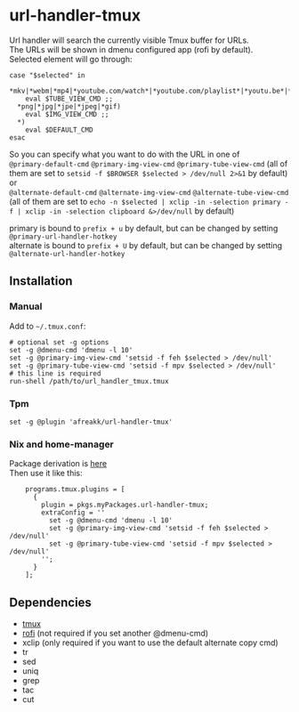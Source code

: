 # url-handler-tmux

Url handler will search the currently visible Tmux buffer for URLs.  
The URLs will be shown in dmenu configured app (rofi by default).  
Selected element will go through:

```
case "$selected" in
  *mkv|*webm|*mp4|*youtube.com/watch*|*youtube.com/playlist*|*youtu.be*|*hooktube.com*|*bitchute.com*|*videos.lukesmith.xyz*)
    eval $TUBE_VIEW_CMD ;;
  *png|*jpg|*jpe|*jpeg|*gif)
    eval $IMG_VIEW_CMD ;;
  *)
    eval $DEFAULT_CMD
esac
```

So you can specify what you want to do with the URL in one of  
`@primary-default-cmd` `@primary-img-view-cmd` `@primary-tube-view-cmd` (all of them are set to `setsid -f $BROWSER $selected > /dev/null 2>&1` by default)  
or  
`@alternate-default-cmd` `@alternate-img-view-cmd` `@alternate-tube-view-cmd` (all of them are set to `echo -n $selected | xclip -in -selection primary -f | xclip -in -selection clipboard &>/dev/null` by default)

primary is bound to `prefix + u` by default, but can be changed by setting `@primary-url-handler-hotkey`  
alternate is bound to `prefix + U` by default, but can be changed by setting `@alternate-url-handler-hotkey`

## Installation

### Manual

Add to `~/.tmux.conf`:

```
# optional set -g options
set -g @dmenu-cmd 'dmenu -l 10'
set -g @primary-img-view-cmd 'setsid -f feh $selected > /dev/null'
set -g @primary-tube-view-cmd 'setsid -f mpv $selected > /dev/null'
# this line is required
run-shell /path/to/url_handler_tmux.tmux
```

### Tpm

```
set -g @plugin 'afreakk/url-handler-tmux'
```

### Nix and home-manager

Package derivation is [here](https://github.com/afreakk/mynixrepo)  
Then use it like this:

```
    programs.tmux.plugins = [
      {
        plugin = pkgs.myPackages.url-handler-tmux;
        extraConfig = ''
          set -g @dmenu-cmd 'dmenu -l 10'
          set -g @primary-img-view-cmd 'setsid -f feh $selected > /dev/null'
          set -g @primary-tube-view-cmd 'setsid -f mpv $selected > /dev/null'
        '';
      }
    ];
```

## Dependencies

-   [tmux](https://github.com/tmux/tmux)
-   [rofi](https://github.com/davatorium/rofi) (not required if you set another @dmenu-cmd)
-   xclip (only required if you want to use the default alternate copy cmd)
-   tr
-   sed
-   uniq
-   grep
-   tac
-   cut
